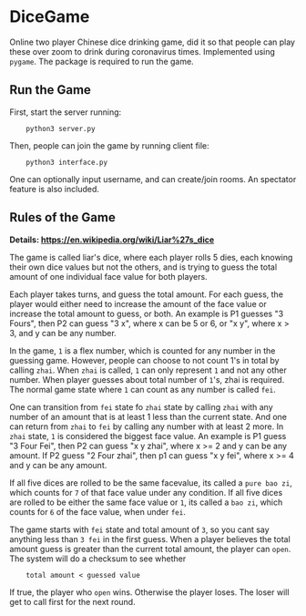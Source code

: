 # DiceGame
Online two player Chinese dice drinking game, did it so that people can play these over zoom to drink during coronavirus times. Implemented using `pygame`. The package is required to run the game.

## Run the Game
First, start the server running:
```
    python3 server.py
```
Then, people can join the game by running client file:
```
    python3 interface.py
```
One can optionally input username, and can create/join rooms. An spectator feature is also included.

## Rules of the Game
**Details: https://en.wikipedia.org/wiki/Liar%27s_dice**

The game is called liar's dice, where each player rolls 5 dies, each knowing their own dice values but not the others, and is trying to guess the total amount of one individual face value for both players.

Each player takes turns, and guess the total amount. For each guess, the player would either need to increase the amount of the face value or increase the total amount to guess, or both. An example is P1 guesses "3 Fours", then P2 can guess "3 x", where x can be 5 or 6, or "x y", where x > 3, and y can be any number.

In the game, `1` is a flex number, which is counted for any number in the guessing game. However, people can choose to not count 1's in total by calling `zhai`. When `zhai` is called, `1` can only represent `1` and not any other number. When player guesses about total number of `1`'s, zhai is required. The normal game state where `1` can count as any number is called `fei`.

One can transition from `fei` state fo `zhai` state by calling `zhai` with any number of an amount that is at least 1 less than the current state. And one can return from `zhai` to `fei` by calling any number with at least 2 more. In `zhai` state, `1` is considered the biggest face value. An example is P1 guess "3 Four Fei", then P2 can guess "x y zhai", where x >= 2 and y can be any amount. If P2 guess "2 Four zhai", then p1 can guess "x y fei", where x >= 4 and y can be any amount.

If all five dices are rolled to be the same facevalue, its called a `pure bao zi`, which counts for `7` of that face value under any condition. If all five dices are rolled to be either the same face value or `1`, its called a `bao zi`, which counts for `6` of the face value, when under `fei`.

The game starts with `fei` state and total amount of `3`, so you cant say anything less than `3 fei` in the first guess. When a player believes the total amount guess is greater than the current total amount, the player can `open`. The system will do a checksum to see whether

```
    total amount < guessed value
```
If true, the player who `open` wins. Otherwise the player loses. The loser will get to call first for the next round.
